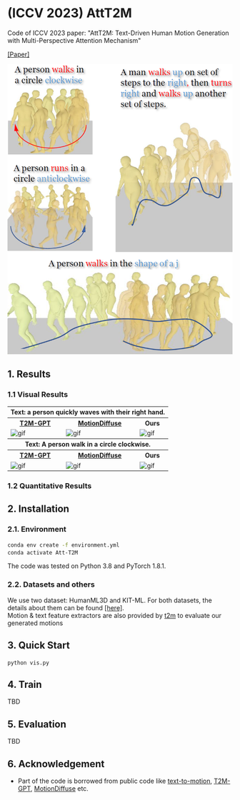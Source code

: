 # (ICCV 2023) AttT2M

Code of ICCV 2023 paper: "AttT2M: Text-Driven Human Motion Generation with Multi-Perspective Attention Mechanism"

[[Paper]](https://arxiv.org/)


<p align="center">
<img src="img/Teaser.png" width="600px" alt="teaser">
</p>

## 1. Results

### 1.1 Visual Results

<!-- ![visualization](img/ALLvis_new.png) -->

<p align="center">
<table>
  <tr>
    <th colspan="5">Text: a person quickly waves with their right hand.</th>
  </tr>
  <tr>
    <th><u><a href="https://github.com/Mael-zys/T2M-GPT/"><nobr>T2M-GPT</nobr> </a></u></th>
    <th><u><a href="https://mingyuan-zhang.github.io/projects/MotionDiffuse.html"><nobr>MotionDiffuse</nobr> </a></u></th>
    <th>Ours</th>
  </tr>
  
  <tr>
    <td><img src="img/002103_pred_t2m_gpt_16.gif" width="140px" alt="gif"></td>
    <td><img src="img/002103_pred_MotionDiffuse_16.gif" width="140px" alt="gif"></td>
    <td><img src="img/002103_pred_16.gif" width="140px" alt="gif"></td>
  </tr>

  <tr>
    <th colspan="5">Text: A person walk in a circle clockwise.</th>
  </tr>
  <tr>
    <th><u><a href="https://github.com/Mael-zys/T2M-GPT/"><nobr>T2M-GPT</nobr> </a></u></th>
    <th><u><a href="https://mingyuan-zhang.github.io/projects/MotionDiffuse.html"><nobr>MotionDiffuse</nobr> </a></u></th>
    <th>Ours</th>
  </tr>
  
  <tr>
    <td><img src="img/000066_pred_t2m_gpt_16.gif" width="140px" alt="gif"></td>
    <td><img src="img/000066_pred_MotionDiffuse_16.gif" width="140px" alt="gif"></td>
    <td><img src="img/000066_pred_16.gif" width="140px" alt="gif"></td>
  </tr>
</table>
</p>

### 1.2 Quantitative Results
 
## 2. Installation

### 2.1. Environment

```bash
conda env create -f environment.yml
conda activate Att-T2M
```
The code was tested on Python 3.8 and PyTorch 1.8.1.


### 2.2. Datasets and others

We use two dataset: HumanML3D and KIT-ML. For both datasets, the details about them can be found [[here]](https://github.com/EricGuo5513/HumanML3D).   
Motion & text feature extractors are also provided by [t2m](https://github.com/EricGuo5513/text-to-motion) to evaluate our generated motions



## 3. Quick Start
```
python vis.py
```

## 4. Train

TBD


## 5. Evaluation 

TBD

## 6. Acknowledgement

* Part of the code is borrowed from public code like [text-to-motion](https://github.com/EricGuo5513/text-to-motion), [T2M-GPT](https://github.com/Mael-zys/T2M-GPT), [MotionDiffuse](https://github.com/mingyuan-zhang/MotionDiffuse) etc.



